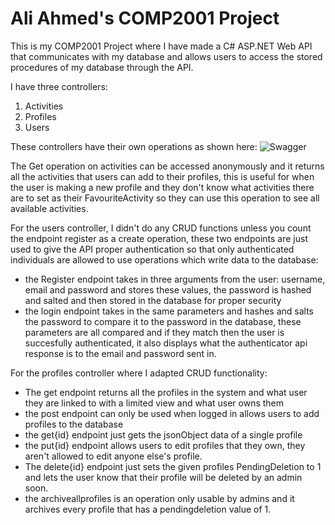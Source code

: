 # Ali Ahmed's COMP2001 Project

This is my COMP2001 Project where I have made a C# ASP.NET Web API that communicates with my database and allows users to access the stored procedures of my database through the API. 

I have three controllers:
1. Activities
2. Profiles
3. Users 

These controllers have their own operations as shown here:
![Swagger](C:\Users\marks\Pictures\Screenshot_1.png)

The Get operation on activities can be accessed anonymously and it returns all the activities that users can add to their profiles, this is useful for when the user is making a new profile and they don't know what activities there are to set as their FavouriteActivity so they can use this operation to see all available activities.

For the users controller, I didn't do any CRUD functions unless you count the endpoint register as a create operation, these two endpoints are just used to give the API proper authentication so that only authenticated individuals are allowed to use operations which write data to the database:

- the Register endpoint takes in three arguments from the user: username, email and password  and stores these values, the password is hashed and salted and then stored in the database for proper security
- the login endpoint takes in the same parameters and hashes and salts the password to compare it to the password in the database, these parameters are all compared and if they match then the user is succesfully authenticated, it also displays what the authenticator api response is to the email and password sent in.


For the profiles controller where I adapted CRUD functionality:
 
- The get endpoint returns all the profiles in the system and what user they are linked to with a limited view and what user owns them
- the post endpoint can only be used when logged in allows users to add profiles to the database
- the get{id} endpoint just gets the jsonObject data of a single profile
- the put{id} endpoint allows users to edit profiles that they own, they aren't allowed to edit anyone else's profile.
- The delete{id} endpoint just sets the given profiles PendingDeletion to 1 and lets the user know that their profile will be deleted by an admin soon.
- the archiveallprofiles is an operation only usable by admins and it archives every profile that has a pendingdeletion value of 1.

